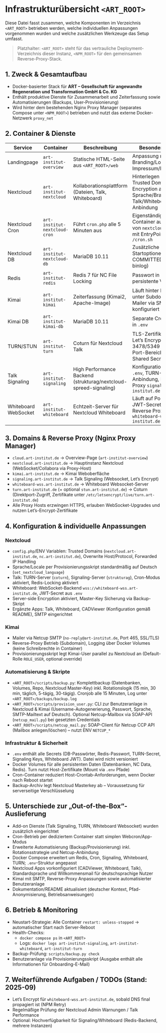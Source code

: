 # Infrastrukturübersicht `<ART_ROOT>`

Diese Datei fasst zusammen, welche Komponenten im Verzeichnis `<ART_ROOT>` betrieben werden, welche individuellen Anpassungen vorgenommen wurden und welche zusätzlichen Werkzeuge das Setup umfasst.

> Platzhalter: `<ART_ROOT>` steht für das vertrauliche Deployment-Verzeichnis dieser Instanz, `<NPM_ROOT>` für den gemeinsamen Reverse-Proxy-Stack.

## 1. Zweck & Gesamtaufbau

- Docker-basierter Stack für **ART – Gesellschaft für angewandte Regeneration und Transformation GmbH & Co. KG**
- Enthält produktive Dienste für Zusammenarbeit und Zeiterfassung sowie Automatisierungen (Backups, User-Provisionierung)
- Wird hinter dem bestehenden Nginx Proxy Manager (separates Compose unter `<NPM_ROOT>`) betrieben und nutzt das externe Docker-Netzwerk `proxy_net`

## 2. Container & Dienste

| Service | Container | Beschreibung | Besonderheiten |
| --- | --- | --- | --- |
| Landingpage | `art-institut-overview` | Statische HTML-Seite aus `<ART_ROOT>/web` | Anpassung mit Branding/Logo + Impressum/Disclaimer |
| Nextcloud | `art-institut-nextcloud` | Kollaborationsplattform (Dateien, Talk, Whiteboard) | Hinterlegen von Trusted Domains, Encryption aktiviert, Sprache/Branding, Talk/Whiteboard Anbindung |
| Nextcloud Cron | `art-institut-nextcloud-cron` | Führt `cron.php` alle 5 Minuten aus | Eigenständiger Container auf Basis von `nextcloud:apache` mit EntryPoint `/cron.sh` |
| Nextcloud DB | `art-institut-nextcloud-db` | MariaDB 10.11 | Zusätzliche Startoptionen (READ-COMMITTED, ROW binlog) |
| Redis | `art-institut-redis` | Redis 7 für NC File Locking | Passwort in `.env`, persistente Volume |
| Kimai | `art-institut-kimai` | Zeiterfassung (Kimai2, Apache-Image) | Läuft hinter Proxy unter Subdomain, Mailer via SMTP konfiguriert |
| Kimai DB | `art-institut-kimai-db` | MariaDB 10.11 | Separate Credentials in `.env` |
| TURN/STUN | `art-institut-turn` | Coturn für Nextcloud Talk | TLS-Zertifikat via Let’s Encrypt, Ports 3478/5349 + Relay-Port-Bereich, nutzt Shared Secret |
| Talk Signaling | `art-institut-signaling` | High Performance Backend (strukturag/nextcloud-spreed-signaling) | Konfiguration über `.env`, TURN-Anbindung, Reverse Proxy `signaling.art-institut.de` |
| Whiteboard WebSocket | `art-institut-whiteboard` | Echtzeit-Server für Nextcloud Whiteboard | Läuft auf Port 3002, JWT-Secret via `.env`, Reverse Proxy `whiteboard-wss.art-institut.de` |

## 3. Domains & Reverse Proxy (Nginx Proxy Manager)

- `cloud.art-institut.de` → Overview-Page (`art-institut-overview`)
- `nextcloud.art-institut.de` → Hauptinstanz Nextcloud (WebSocket/Collabora via Proxy-Host)
- `kimai.art-institut.de` → Kimai Weboberfläche
- `signaling.art-institut.de` → Talk Signaling (Websocket, Let’s Encrypt)
- `whiteboard-wss.art-institut.de` → Whiteboard Websocket-Server
- `turn.art-institut.de` (+ optional `stun.art-institut.de`) → Coturn (Direktport-Zugriff, Zertifikate unter `/etc/letsencrypt/live/turn.art-institut.de`)
- Alle Proxy Hosts erzwingen HTTPS, erlauben WebSocket-Upgrades und nutzen Let’s-Encrypt-Zertifikate

## 4. Konfiguration & individuelle Anpassungen

### Nextcloud
- `config.php`/ENV Variablen: Trusted Domains (`nextcloud.art-institut.de`, `nc.art-institut.de`), Overwrite Host/Protocol, Forwarded IP Handling
- Sprache/Locale per Provisionierungsskript standardmäßig auf Deutsch (`set_nextcloud_language`)
- Talk: TURN-Server (`coturn`), Signaling-Server (`strukturag`), Cron-Modus aktiviert, Redis-Locking aktiviert
- Whiteboard: WebSocket-Backend `wss://whiteboard-wss.art-institut.de`, JWT-Secret aus `.env`
- Server-side Encryption aktiviert, Master-Key Sicherung via Backup-Skript
- Ergänzte Apps: Talk, Whiteboard, CADViewer (Konfiguration gemäß README), SMTP eingerichtet

### Kimai
- Mailer via Netcup SMTP (`no-reply@art-institut.de`, Port 465, SSL/TLS)
- Reverse-Proxy Betrieb (Subdomain), Logging über Docker Volumes (keine Schreibrechte in Container)
- Provisionierungsskript legt Kimai-User parallel zu Nextcloud an (Default-Rolle `ROLE_USER`, optional override)

### Automatisierung & Skripte
- `<ART_ROOT>/scripts/backup.py`: Komplettbackup (Datenbanken, Volumes, Repo, Nextcloud Master-Key) inkl. Rotationslogik (15 min, 30 min, täglich, 5-tägig, 30-tägig). Cronjob alle 15 Minuten, Log unter `<ART_ROOT>/backups/backup.log`
- `<ART_ROOT>/scripts/provision_user.py`: CLI zur Benutzeranlage in Nextcloud & Kimai (Username-Autogenerierung, Passwort, Sprache, SMTP-Mailtext auf Deutsch). Optional Netcup-Mailbox via SOAP-API (`netcup_mail.py`) bei gesetzten Credentials
- `<ART_ROOT>/scripts/netcup_mail.py`: SOAP-Client für Netcup CCP API (Mailbox anlegen/löschen) – nutzt ENV `NETCUP_*`

### Infrastruktur & Sicherheit
- `.env` enthält alle Secrets (DB-Passwörter, Redis-Passwort, TURN-Secret, Signaling Keys, Whiteboard JWT). Datei wird nicht versioniert
- Docker Volumes für alle persistenten Daten (Datenbanken, NC Data, Redis). Turn nutzt Host-Zertifikate (Mount via `.env` Pfade)
- Cron-Container reduziert Host-Crontab-Anforderungen, wenn Docker nach Reboot startet
- Backup-Archiv legt Nextcloud Masterkey ab – Voraussetzung für serverseitige Verschlüsselung

## 5. Unterschiede zur „Out-of-the-Box“-Auslieferung

- Add-on Dienste (Talk Signaling, TURN, Whiteboard Websocket) wurden zusätzlich eingerichtet
- Cron-Betrieb per dediziertem Container statt simplen Webcron/App-Modus
- Erweiterte Automatisierung (Backup/Provisionierung) inkl. Rotationsstrategie und Netcup-Anbindung
- Docker Compose erweitert um Redis, Cron, Signaling, Whiteboard, TURN; `.env`-Struktur angepasst
- Nextcloud Apps vorkonfiguriert (CADViewer, Whiteboard, Talk), Standardsprache und Willkommensmail für deutschsprachige Nutzer
- Kimai mit SMTP, Reverse-Proxy Anpassungen sowie automatisierter Benutzeranlage
- Dokumentation/README aktualisiert (deutscher Kontext, Pfad-Anonymisierung, Betriebsanweisungen)

## 6. Betrieb & Monitoring

- Neustart-Strategie: Alle Container `restart: unless-stopped` → automatischer Start nach Server-Reboot
- Health-Checks:
  - `docker compose ps` in `<ART_ROOT>`
  - Logs: `docker logs art-institut-signaling`, `art-institut-whiteboard`, `art-institut-turn`
- Backup-Prüfung: `scripts/backup.py check`
- Benutzeranlage via Provisionierungsskript (Ausgabe enthält alle Informationen für Onboarding-E-Mail)

## 7. Weiterführende Aufgaben / TODOs (Stand: 2025-09)

- Let’s Encrypt für `whiteboard-wss.art-institut.de`, sobald DNS final propagiert ist (NPM Retry)
- Regelmäßige Prüfung der Nextcloud Admin Warnungen / Talk Performance
- Optional: Hochverfügbarkeit für Signaling/Whiteboard (Redis-Backend, mehrere Instanzen)
